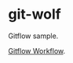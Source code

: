# git-wolf

Gitflow sample.

[Gitflow Workflow](https://www.atlassian.com/git/tutorials/comparing-workflows/gitflow-workflow).
